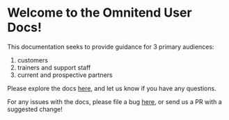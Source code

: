 # Welcome to the Omnitend User Docs!

This documentation seeks to provide guidance for 3 primary audiences: 

1) customers
2) trainers and support staff
3) current and prospective partners

Please explore the docs [here](http://www.example.com), and let us know if you have any questions.

For any issues with the docs, please file a bug [here](https://github.com/omnitend/techdocs/issues), or send us a PR with a suggested change! 